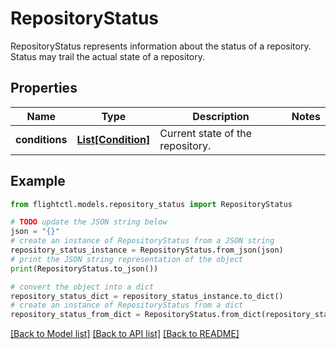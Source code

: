 # RepositoryStatus

RepositoryStatus represents information about the status of a repository. Status may trail the actual state of a repository.

## Properties

Name | Type | Description | Notes
------------ | ------------- | ------------- | -------------
**conditions** | [**List[Condition]**](Condition.md) | Current state of the repository. | 

## Example

```python
from flightctl.models.repository_status import RepositoryStatus

# TODO update the JSON string below
json = "{}"
# create an instance of RepositoryStatus from a JSON string
repository_status_instance = RepositoryStatus.from_json(json)
# print the JSON string representation of the object
print(RepositoryStatus.to_json())

# convert the object into a dict
repository_status_dict = repository_status_instance.to_dict()
# create an instance of RepositoryStatus from a dict
repository_status_from_dict = RepositoryStatus.from_dict(repository_status_dict)
```
[[Back to Model list]](../README.md#documentation-for-models) [[Back to API list]](../README.md#documentation-for-api-endpoints) [[Back to README]](../README.md)


